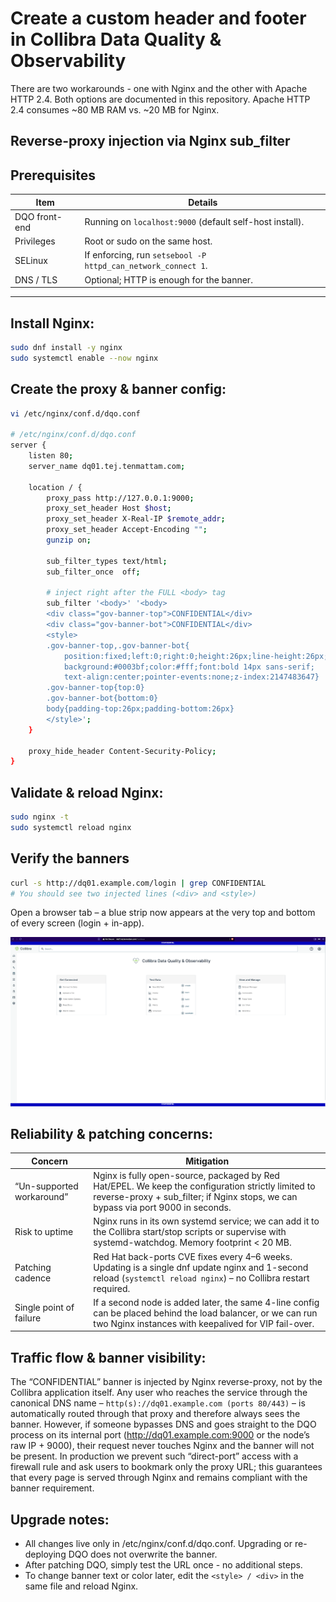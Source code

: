 # Create a custom header and footer in Collibra Data Quality & Observability

There are two workarounds - one with Nginx and the other with Apache HTTP 2.4. Both options are documented in this repository. Apache HTTP 2.4 consumes ~80 MB RAM vs. ~20 MB for Nginx.

## Reverse-proxy injection via Nginx sub_filter

## Prerequisites

| Item         | Details                                                                 |
|--------------|-------------------------------------------------------------------------|
| DQO front-end | Running on `localhost:9000` (default self-host install).                |
| Privileges    | Root or sudo on the same host.                                          |
| SELinux       | If enforcing, run `setsebool -P httpd_can_network_connect 1`.           |
| DNS / TLS     | Optional; HTTP is enough for the banner.                                |

---

## Install Nginx:

```bash
sudo dnf install -y nginx
sudo systemctl enable --now nginx
```

## Create the proxy & banner config:

```bash
vi /etc/nginx/conf.d/dqo.conf

# /etc/nginx/conf.d/dqo.conf
server {
    listen 80;
    server_name dq01.tej.tenmattam.com;

    location / {
        proxy_pass http://127.0.0.1:9000;
        proxy_set_header Host $host;
        proxy_set_header X-Real-IP $remote_addr;
        proxy_set_header Accept-Encoding "";
        gunzip on;

        sub_filter_types text/html;
        sub_filter_once  off;

        # inject right after the FULL <body> tag
        sub_filter '<body>' '<body>
        <div class="gov-banner-top">CONFIDENTIAL</div>
        <div class="gov-banner-bot">CONFIDENTIAL</div>
        <style>
        .gov-banner-top,.gov-banner-bot{
            position:fixed;left:0;right:0;height:26px;line-height:26px;
            background:#0003bf;color:#fff;font:bold 14px sans-serif;
            text-align:center;pointer-events:none;z-index:2147483647}
        .gov-banner-top{top:0}
        .gov-banner-bot{bottom:0}
        body{padding-top:26px;padding-bottom:26px}
        </style>';
    }

    proxy_hide_header Content-Security-Policy;
}
```

## Validate & reload Nginx:

```bash
sudo nginx -t
sudo systemctl reload nginx
```
## Verify the banners

```bash
curl -s http://dq01.example.com/login | grep CONFIDENTIAL
# You should see two injected lines (<div> and <style>)
```

Open a browser tab – a blue strip now appears at the very top and bottom of every screen (login + in-app).

![DQO](./images/dqo-banner.png)

## Reliability & patching concerns:

| Concern                  | Mitigation |
|---------------------------|------------|
| “Un-supported workaround” | Nginx is fully open-source, packaged by Red Hat/EPEL. We keep the configuration strictly limited to reverse-proxy + sub_filter; if Nginx stops, we can bypass via port 9000 in seconds. |
| Risk to uptime            | Nginx runs in its own systemd service; we can add it to the Collibra start/stop scripts or supervise with systemd-watchdog. Memory footprint < 20 MB. |
| Patching cadence          | Red Hat back-ports CVE fixes every 4–6 weeks. Updating is a single dnf update nginx and 1-second reload (`systemctl reload nginx`) – no Collibra restart required. |
| Single point of failure   | If a second node is added later, the same 4-line config can be placed behind the load balancer, or we can run two Nginx instances with keepalived for VIP fail-over. |


## Traffic flow & banner visibility:

The “CONFIDENTIAL” banner is injected by Nginx reverse-proxy, not by the Collibra application itself. Any user who reaches the service through the canonical DNS name – `http(s)://dq01.example.com (ports 80/443)` – is automatically routed through that proxy and therefore always sees the banner. However, if someone bypasses DNS and goes straight to the DQO process on its internal port (http://dq01.example.com:9000 or the node’s raw IP + 9000), their request never touches Nginx and the banner will not be present. In production we prevent such “direct-port” access with a firewall rule and ask users to bookmark only the proxy URL; this guarantees that every page is served through Nginx and remains compliant with the banner requirement.

## Upgrade notes:

- All changes live only in /etc/nginx/conf.d/dqo.conf. Upgrading or re-deploying DQO does not overwrite the banner.
- After patching DQO, simply test the URL once - no additional steps.
- To change banner text or color later, edit the `<style> / <div>` in the same file and reload Nginx.


